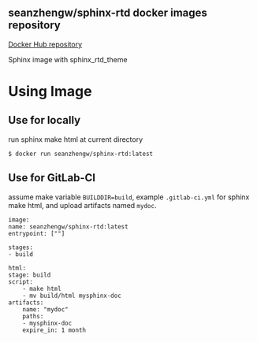 seanzhengw/sphinx-rtd docker images repository
---

[Docker Hub repository](https://hub.docker.com/r/seanzhengw/sphinx-rtd)

Sphinx image with sphinx_rtd_theme

# Using Image

## Use for locally

run sphinx make html at current directory

    $ docker run seanzhengw/sphinx-rtd:latest

## Use for GitLab-CI

assume make variable `BUILDDIR=build`, example `.gitlab-ci.yml` for sphinx make html, and upload artifacts named `mydoc`.

    image:
    name: seanzhengw/sphinx-rtd:latest
    entrypoint: [""]

    stages:
    - build

    html:
    stage: build
    script:
        - make html
        - mv build/html mysphinx-doc
    artifacts:
        name: "mydoc"
        paths:
        - mysphinx-doc
        expire_in: 1 month
